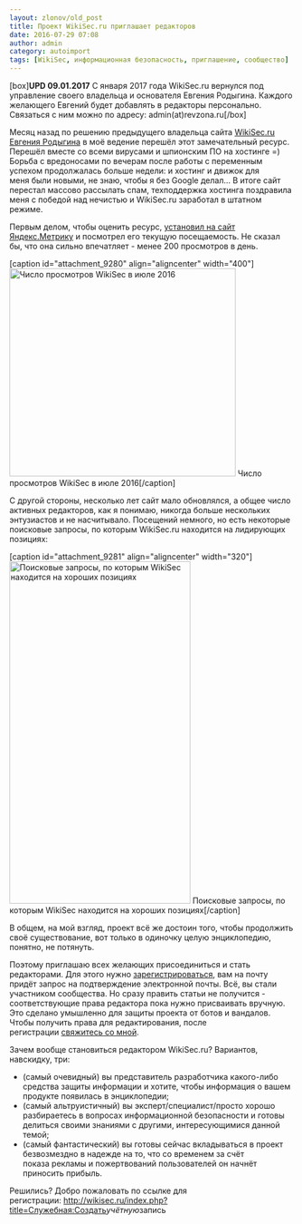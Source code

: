 ```yaml
---
layout: zlonov/old_post
title: Проект WikiSec.ru приглашает редакторов
date: 2016-07-29 07:08
author: admin
category: autoimport
tags: [WikiSec, информационная безопасность, приглашение, сообщество]
---
```

[box]<strong>UPD 09.01.2017</strong> С января 2017 года WikiSec.ru вернулся под управление своего владельца и основателя Евгения Родыгина. Каждого желающего Евгений будет добавлять в редакторы персонально. Связаться с ним можно по адресу: admin(аt)revzona.ru[/box]

Месяц назад по решению предыдущего владельца сайта <a href="http://www.wikisec.ru">WikiSec.ru</a> <a href="https://www.facebook.com/e.v.rodygin">Евгения Родыгина</a> в моё ведение перешёл этот замечательный ресурс. Перешёл вместе со всеми вирусами и шпионским ПО на хостинге =) Борьба с вредоносами по вечерам после работы с переменным успехом продолжалась больше недели: и хостинг и движок для меня были новыми, не знаю, чтобы я без Google делал... В итоге сайт перестал массово рассылать спам, техподдержка хостинга поздравила меня с победой над нечистью и WikiSec.ru заработал в штатном режиме.

Первым делом, чтобы оценить ресурс, <a href="https://zlonov.ru/2016/07/metrika-mediawiki/">установил на сайт Яндекс.Метрику</a> и посмотрел его текущую посещаемость. Не сказал бы, что она сильно впечатляет - менее 200 просмотров в день.

[caption id="attachment_9280" align="aligncenter" width="400"]<a href="/assets/uploads/Число-просмотров-WikiSec-в-июле-2016.jpg"><img class="size-full wp-image-9280" src="/assets/uploads/Число-просмотров-WikiSec-в-июле-2016.jpg" alt="Число просмотров WikiSec в июле 2016" width="400" height="367" /></a> Число просмотров WikiSec в июле 2016[/caption]

С другой стороны, несколько лет сайт мало обновлялся, а общее число активных редакторов, как я понимаю, никогда больше нескольких энтузиастов и не насчитывало. Посещений немного, но есть некоторые поисковые запросы, по которым WikiSec.ru находится на лидирующих позициях:

[caption id="attachment_9281" align="aligncenter" width="320"]<a href="/assets/uploads/Поисковые-запросы-по-которым-WikiSec-на-хороших-позициях.jpg"><img class="size-full wp-image-9281" src="/assets/uploads/Поисковые-запросы-по-которым-WikiSec-на-хороших-позициях.jpg" alt="Поисковые запросы, по которым WikiSec находится на хороших позициях" width="320" height="604" /></a> Поисковые запросы, по которым WikiSec находится на хороших позициях[/caption]

В общем, на мой взгляд, проект всё же достоин того, чтобы продолжить своё существование, вот только в одиночку целую энциклопедию, понятно, не потянуть.

Поэтому приглашаю всех желающих присоединиться и стать редакторами. Для этого нужно <a href="http://wikisec.ru/index.php?title=Служебная:Создать_учётную_запись">зарегистрироваться</a>, вам на почту придёт запрос на подтверждение электронной почты. Всё, вы стали участником сообщества. Но сразу править статьи не получится - соответствующие права редактора пока нужно присваивать вручную. Это сделано умышленно для защиты проекта от ботов и вандалов. Чтобы получить права для редактирования, после регистрации <a href="https://zlonov.ru/contactme/">свяжитесь со мной</a>.

Зачем вообще становиться редактором WikiSec.ru? Вариантов, навскидку, три:

<ul>
    <li>(самый очевидный) вы представитель разработчика какого-либо средства защиты информации и хотите, чтобы информация о вашем продукте появилась в энциклопедии;</li>
    <li>(самый альтруистичный) вы эксперт/специалист/просто хорошо разбираетесь в вопросах информационной безопасности и готовы делиться своими знаниями с другими, интересующимися данной темой;</li>
    <li>(самый фантастический) вы готовы сейчас вкладываться в проект безвозмездно в надежде на то, что со временем за счёт показа рекламы и пожертвований пользователей он начнёт приносить прибыль.</li>
</ul>

Решились? Добро пожаловать по ссылке для регистрации: <a href="http://wikisec.ru/index.php?title=Служебная:Создать_учётную_запись">http://wikisec.ru/index.php?title=Служебная:Создать<em>учётную</em>запись</a>
